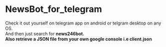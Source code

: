 # NewsBot_for_telegram
Check it out yourself on telegram app on android or telgram desktop on any OS.<br>
And then just search for <b> news246bot.<br>
Also retrieve a JSON file from your own google console i.e client.json
  
